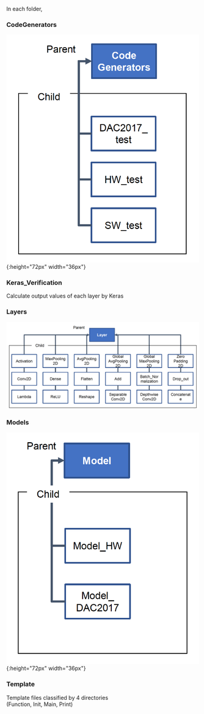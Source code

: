 
In each folder, 

### CodeGenerators  

![codegene](../image/codegene.jpeg){:height="72px" width="36px"}  

### Keras_Verification  

Calculate output values of each layer by Keras

### Layers  

![layer](../image/layer.jpeg)  

### Models  

![model](../image/model.jpeg){:height="72px" width="36px"}  

### Template  

Template files classified by 4 directories  
(Function, Init, Main, Print)

